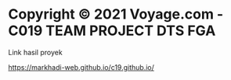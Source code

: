 # Copyright © 2021 Voyage.com - C019 TEAM PROJECT DTS FGA

Link hasil proyek

https://markhadi-web.github.io/c19.github.io/
